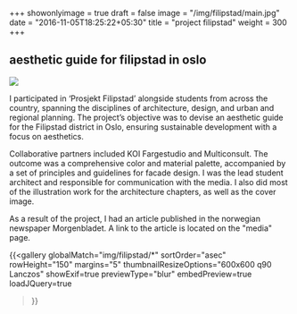 +++
showonlyimage = true
draft = false
image = "/img/filipstad/main.jpg"
date = "2016-11-05T18:25:22+05:30"
title = "project filipstad"
weight = 300
+++

<!--more-->
 
 
## aesthetic guide for filipstad in oslo

![](/img/filipstad/cover.jpg) 

I participated in ‘Prosjekt Filipstad’ alongside
students from across the country,
spanning the disciplines of architecture,
design, and urban and regional planning.
The project’s objective was to devise an aesthetic
guide for the Filipstad district in Oslo,
ensuring sustainable development with a
focus on aesthetics.

Collaborative partners included KOI Fargestudio
and Multiconsult. The outcome was a
comprehensive color and material palette,
accompanied by a set of principles and
guidelines for facade design. I was the lead
student architect and responsible for communication
with the media. I also did most
of the illustration work for the architecture
chapters, as well as the cover image.

As a result of the project, I had an article
published in the norwegian newspaper
Morgenbladet. A link to the article is located on the "media" page. 

{{<gallery
    globalMatch="img/filipstad/*"
    sortOrder="asec"
    rowHeight="150"
    margins="5"
    thumbnailResizeOptions="600x600 q90 Lanczos"
    showExif=true
    previewType="blur"
    embedPreview=true
    loadJQuery=true
>}}